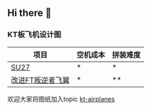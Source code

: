 ## Hi there 👋

### KT板飞机设计图
| 项目 | 空机成本 | 拼装难度 |
|--------|-------------|-------|
| [SU27](https://github.com/chchaoo/RCPlane-SU27) | * | * |
| [改进FT叛逆者飞翼](https://github.com/chchaoo/Modified-FTVersaWing) | * | ** |

欢迎大家将图纸加入topic [kt-airplanes](https://github.com/topics/kt-airplanes)
